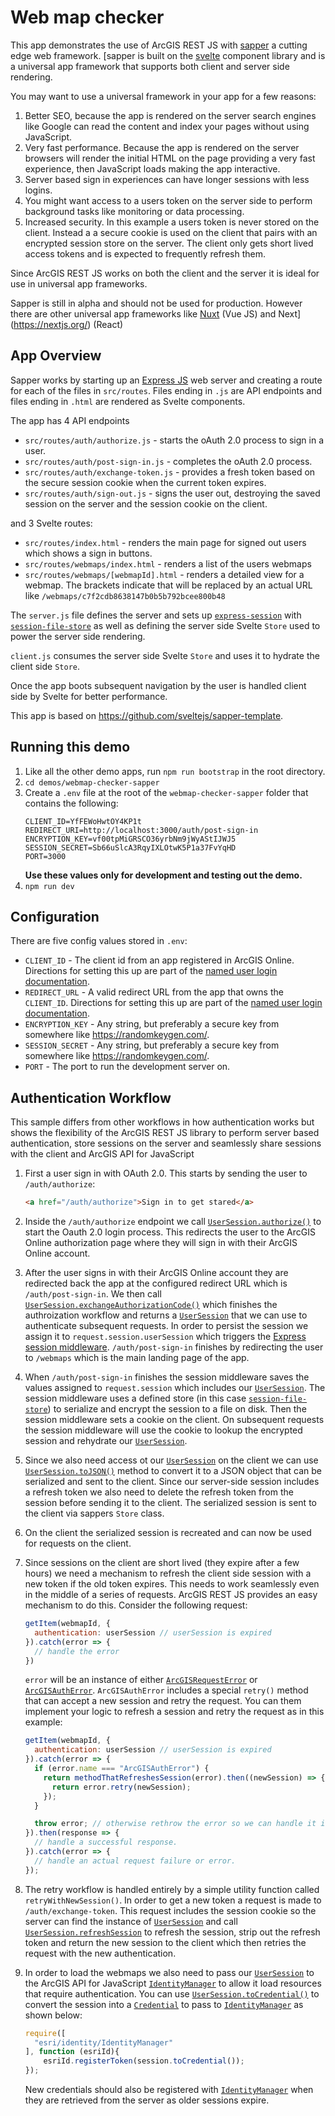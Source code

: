 # Web map checker

This app demonstrates the use of ArcGIS REST JS with [sapper](https://sapper.svelte.technology/) a cutting edge web framework. [sapper is built on the [svelte](https://svelte.technology) component library and is a universal app framework that supports both client and server side rendering.

You may want to use a universal framework in your app for a few reasons:

1. Better SEO, because the app is rendered on the server search engines like Google can read the content and index your pages without using JavaScript.
2. Very fast performance. Because the app is rendered on the server browsers will render the initial HTML on the page providing a very fast experience, then JavaScript loads making the app interactive.
3. Server based sign in experiences can have longer sessions with less logins.
4. You might want access to a users token on the server side to perform background tasks like monitoring or data processing.
5. Increased security. In this example a users token is never stored on the client. Instead a a secure cookie is used on the client that pairs with an encrypted session store on the server. The client only gets short lived access tokens and is expected to frequently refresh them.

Since ArcGIS REST JS works on both the client and the server it is ideal for use in universal app frameworks.

Sapper is still in alpha and should not be used for production. However there are other universal app frameworks like [Nuxt](https://nuxtjs.org/) (Vue JS) and Next](https://nextjs.org/) (React)

## App Overview

Sapper works by starting up an [Express JS](https://expressjs.com/) web server and creating a route for each of the files in `src/routes`. Files ending in `.js` are API endpoints and files ending in `.html` are rendered as Svelte components.

The app has 4 API endpoints

* `src/routes/auth/authorize.js` - starts the oAuth 2.0 process to sign in a user.
* `src/routes/auth/post-sign-in.js` - completes the oAuth 2.0 process.
* `src/routes/auth/exchange-token.js` - provides a fresh token based on the secure session cookie when the current token expires.
* `src/routes/auth/sign-out.js` - signs the user out, destroying the saved session on the server and the session cookie on the client.

and 3 Svelte routes:

* `src/routes/index.html` - renders the main page for signed out users which shows a sign in buttons.
* `src/routes/webmaps/index.html` - renders a list of the users webmaps
* `src/routes/webmaps/[webmapId].html` - renders a detailed view for a webmap. The brackets indicate that will be replaced by an actual URL like `/webmaps/c7f2cdb8638147b0b5b792bcee800b48`

The `server.js` file defines the server and sets up [`express-session`](https://www.npmjs.com/package/express-session) with [`session-file-store`](https://www.npmjs.com/package/session-file-store) as well as defining the server side Svelte `Store` used to power the server side rendering.

`client.js` consumes the server side Svelte `Store` and uses it to hydrate the client side `Store`.

Once the app boots subsequent navigation by the user is handled client side by Svelte for better performance.

This app is based on https://github.com/sveltejs/sapper-template.

## Running this demo

1. Like all the other demo apps, run `npm run bootstrap` in the root directory.
1. `cd demos/webmap-checker-sapper`
1. Create a `.env` file at the root of the `webmap-checker-sapper` folder that contains the following:
   ```text
   CLIENT_ID=YfFEWoHwtOY4KP1t
   REDIRECT_URI=http://localhost:3000/auth/post-sign-in
   ENCRYPTION_KEY=vf00tpMiGRSCO36yrbNm9jWyAStIJWJ5
   SESSION_SECRET=Sb66uSlcA3RqyIXLOtwK5P1a37FvYqHD
   PORT=3000
   ```
   **Use these values only for development and testing out the demo.**
1. `npm run dev`

## Configuration

There are five config values stored in `.env`:

* `CLIENT_ID` - The client id from an app registered in ArcGIS Online. Directions for setting this up are part of the [named user login documentation](https://developers.arcgis.com/documentation/core-concepts/security-and-authentication/signing-in-arcgis-online-users/).
* `REDIRECT_URL` - A valid redirect URL from the app that owns the `CLIENT_ID`. Directions for setting this up are part of the [named user login documentation](https://developers.arcgis.com/documentation/core-concepts/security-and-authentication/signing-in-arcgis-online-users/).
* `ENCRYPTION_KEY` - Any string, but preferably a secure key from somewhere like https://randomkeygen.com/.
* `SESSION_SECRET` - Any string, but preferably a secure key from somewhere like https://randomkeygen.com/.
* `PORT` - The port to run the development server on.

## Authentication Workflow

This sample differs from other workflows in how authentication works but shows the flexibility of the ArcGIS REST JS library to perform server based authentication, store sessions on the server and seamlessly share sessions with the client and ArcGIS API for JavaScript

1. First a user sign in with OAuth 2.0. This starts by sending the user to `/auth/authorize`:

   ```html
   <a href="/auth/authorize">Sign in to get stared</a>
   ```
2. Inside the `/auth/authorize` endpoint we call [`UserSession.authorize()`](https://esri.github.io/arcgis-rest-js/api/auth/UserSession/#authorize) to start the Oauth 2.0 login process. This redirects the user to the ArcGIS Online authorization page where they will sign in with their ArcGIS Online account.
3. After the user signs in with their ArcGIS Online account they are redirected back the app at the configured redirect URL which is `/auth/post-sign-in`. We then call [`UserSession.exchangeAuthorizationCode()`](https://esri.github.io/arcgis-rest-js/api/auth/UserSession/#exchangeAuthorizationCode) which finishes the authroization workflow and returns a [`UserSession`](https://esri.github.io/arcgis-rest-js/api/auth/UserSession/) that we can use to authenticate subsequent requests. In order to persist the session we assign it to `request.session.userSession` which triggers the [Express session middleware](https://github.com/expressjs/session). `/auth/post-sign-in` finishes by redirecting the user to `/webmaps` which is the main landing page of the app.
4. When `/auth/post-sign-in` finishes the session middleware saves the values assigned to `request.session` which includes our [`UserSession`](https://esri.github.io/arcgis-rest-js/api/auth/UserSession/). The session middleware uses a defined store (in this case [`session-file-store`](https://www.npmjs.com/package/session-file-store)) to serialize and encrypt the session to a file on disk. Then the session middleware sets a cookie on the client. On subsequent requests the session middleware will use the cookie to lookup the encrypted session and rehydrate our [`UserSession`](https://esri.github.io/arcgis-rest-js/api/auth/UserSession/).
5. Since we also need access ot our [`UserSession`](https://esri.github.io/arcgis-rest-js/api/auth/UserSession/) on the client we can use [`UserSession.toJSON()`](https://esri.github.io/arcgis-rest-js/api/auth/UserSession/#toJSON) method to convert it to a JSON object that can be serialized and sent to the client. Since our server-side session includes a refresh token we also need to delete the refresh token from the session before sending it to the client. The serialized session is sent to the client via sappers `Store` class.
6. On the client the serialized session is recreated and can now be used for requests on the client.
7. Since sessions on the client are short lived (they expire after a few hours) we need a mechanism to refresh the client side session with a new token if the old token expires. This needs to work seamlessly even in the middle of a series of requests. ArcGIS REST JS provides an easy mechanism to do this. Consider the following request:

   ```js
   getItem(webmapId, {
     authentication: userSession // userSession is expired
   }).catch(error => {
     // handle the error
   })
   ```

   `error` will be an instance of either [`ArcGISRequestError`](https://esri.github.io/arcgis-rest-js/api/request/ArcGISRequestError/) or [`ArcGISAuthError`](https://esri.github.io/arcgis-rest-js/api/request/ArcGISAuthError/). `ArcGISAuthError` includes a special `retry()` method that can accept a new session and retry the request. You can them implement your logic to refresh a session and retry the request as in this example:

   ```js
   getItem(webmapId, {
     authentication: userSession // userSession is expired
   }).catch(error => {
     if (error.name === "ArcGISAuthError") {
       return methodThatRefreshesSession(error).then((newSession) => {
         return error.retry(newSession);
       });
     }

     throw error; // otherwise rethrow the error so we can handle it in a later catch
   }).then(response => {
     // handle a successful response.
   }).catch(error => {
     // handle an actual request failure or error.
   });
   ```
8. The retry workflow is handled entirely by a simple utility function called `retryWithNewSession()`. In order to get a new token a request is made to `/auth/exchange-token`. This request includes the session cookie so the server can find the instance of [`UserSession`](https://esri.github.io/arcgis-rest-js/api/auth/UserSession/) and call [`UserSession.refreshSession`](https://esri.github.io/arcgis-rest-js/api/auth/UserSession/#refreshSession) to refresh the session, strip out the refresh token and return the new session to the client which then retries the request with the new authentication.
9. In order to load the webmaps we also need to pass our [`UserSession`](https://esri.github.io/arcgis-rest-js/api/auth/UserSession/) to the ArcGIS API for JavaScript [`IdentityManager`](https://developers.arcgis.com/javascript/latest/api-reference/esri-identity-IdentityManager.html) to allow it load resources that require authentication. You can use [`UserSession.toCredential()`](https://esri.github.io/arcgis-rest-js/api/auth/UserSession/#toCredential-summary) to convert the session into a [`Credential`](https://developers.arcgis.com/javascript/latest/api-reference/esri-identity-Credential.html) to pass to [`IdentityManager`](https://developers.arcgis.com/javascript/latest/api-reference/esri-identity-IdentityManager.html) as shown below:

   ```js
   require([
     "esri/identity/IdentityManager"
   ], function (esriId){
       esriId.registerToken(session.toCredential());
   });
   ```

   New credentials should also be registered with [`IdentityManager`](https://developers.arcgis.com/javascript/latest/api-reference/esri-identity-IdentityManager.html) when they are retrieved from the server as older sessions expire.


